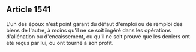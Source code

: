 Article 1541
----
L'un des époux n'est point garant du défaut d'emploi ou de remploi des biens de
l'autre, à moins qu'il ne se soit ingéré dans les opérations d'aliénation ou
d'encaissement, ou qu'il ne soit prouvé que les deniers ont été reçus par lui,
ou ont tourné à son profit.
